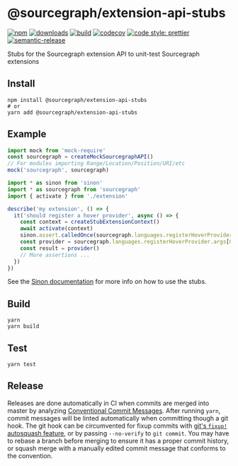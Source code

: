# @sourcegraph/extension-api-stubs

[![npm](https://img.shields.io/npm/v/@sourcegraph/extension-api-stubs.svg)](https://www.npmjs.com/package/@sourcegraph/extension-api-stubs)
[![downloads](https://img.shields.io/npm/dt/@sourcegraph/extension-api-stubs.svg)](https://www.npmjs.com/package/@sourcegraph/extension-api-stubs)
[![build](https://travis-ci.org/sourcegraph/extension-api-stubs.svg?branch=master)](https://travis-ci.org/sourcegraph/extension-api-stubs)
[![codecov](https://codecov.io/gh/sourcegraph/extension-api-stubs/branch/master/graph/badge.svg?token=AhFNzoboTT)](https://codecov.io/gh/sourcegraph/extension-api-stubs)
[![code style: prettier](https://img.shields.io/badge/code_style-prettier-ff69b4.svg)](https://github.com/prettier/prettier)
[![semantic-release](https://img.shields.io/badge/%20%20%F0%9F%93%A6%F0%9F%9A%80-semantic--release-e10079.svg)](https://github.com/semantic-release/semantic-release)

Stubs for the Sourcegraph extension API to unit-test Sourcegraph extensions

## Install

```
npm install @sourcegraph/extension-api-stubs
# or
yarn add @sourcegraph/extension-api-stubs
```

## Example

```ts
import mock from 'mock-require'
const sourcegraph = createMockSourcegraphAPI()
// For modules importing Range/Location/Position/URI/etc
mock('sourcegraph', sourcegraph)

import * as sinon from 'sinon'
import * as sourcegraph from 'sourcegraph'
import { activate } from './extension'

describe('my extension', () => {
  it('should register a hover provider', async () => {
    const context = createStubExtensionContext()
    await activate(context)
    sinon.assert.calledOnce(sourcegraph.languages.registerHoverProvider)
    const provider = sourcegraph.languages.registerHoverProvider.args[0][1]
    const result = provider()
    // More assertions ...
  })
})
```

See the [Sinon documentation](https://sinonjs.org/) for more info on how to use the stubs.

## Build

```
yarn
yarn build
```

## Test

```
yarn test
```

## Release

Releases are done automatically in CI when commits are merged into master by analyzing [Conventional Commit Messages](https://conventionalcommits.org/).
After running `yarn`, commit messages will be linted automatically when committing though a git hook.
The git hook can be circumvented for fixup commits with [git's `fixup!` autosquash feature](https://fle.github.io/git-tip-keep-your-branch-clean-with-fixup-and-autosquash.html), or by passing `--no-verify` to `git commit`.
You may have to rebase a branch before merging to ensure it has a proper commit history, or squash merge with a manually edited commit message that conforms to the convention.
